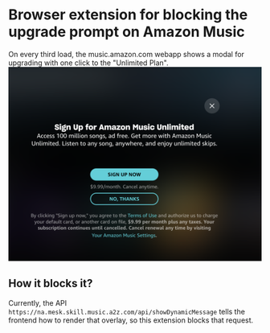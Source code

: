 # Browser extension for blocking the upgrade prompt on Amazon Music

On every third load, the music.amazon.com webapp shows
a modal for upgrading with one click to the "Unlimited Plan". 
![Amazon Music Upgrade Plan Modal](./amazon-music-upgrade-modal.png)


## How it blocks it?
Currently, the API `https://na.mesk.skill.music.a2z.com/api/showDynamicMessage`
tells the frontend how to render that overlay, 
so this extension blocks that request.